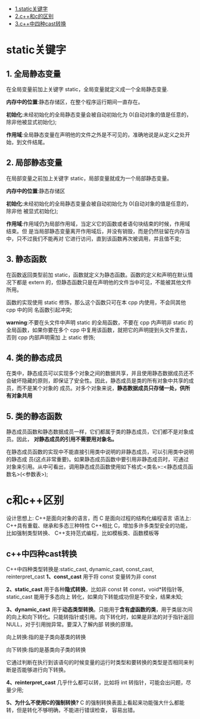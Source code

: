 <!-- GFM-TOC -->
* [1.static关键字](#static关键字)
* [2.c++和c的区别](#c和c++区别)
* [3.c++中四种cast转换](#c++中四种cast转换)

<!-- GFM-TOC -->

#  static关键字
## 1. 全局静态变量
在全局变量前加上关键字 static，全局变量就定义成一个全局静态变量.

**内存中的位置**:静态存储区，在整个程序运行期间一直存在。

**初始化**:未经初始化的全局静态变量会被自动初始化为 0(自动对象的值是任意的，除非他被显式初始化);

**作用域**:全局静态变量在声明他的文件之外是不可见的，准确地说是从定义之处开始，到文件结尾。

## 2. 局部静态变量
在局部变量之前加上关键字 static，局部变量就成为一个局部静态变量。

**内存中的位置**:静态存储区

**初始化**:未经初始化的全局静态变量会被自动初始化为 0(自动对象的值是任意的，除非他 被显式初始化);

**作用域**:作用域仍为局部作用域，当定义它的函数或者语句块结束的时候，作用域结束。但 是当局部静态变量离开作用域后，并没有销毁，而是仍然驻留在内存当中，只不过我们不能再对 它进行访问，直到该函数再次被调用，并且值不变;

## 3. 静态函数
 在函数返回类型前加 static，函数就定义为静态函数。函数的定义和声明在默认情况下都是 extern 的，但静态函数只是在声明他的文件当中可见，不能被其他文件所用。

函数的实现使用 static 修饰，那么这个函数只可在本 cpp 内使用，不会同其他 cpp 中的同 名函数引起冲突;

**warning**:不要在头文件中声明 static 的全局函数，不要在 cpp 内声明非 static 的全局函数，如果你要在多个 cpp 中复用该函数，就把它的声明提到头文件里去，否则 cpp 内部声明需加 上 static 修饰;

## 4. 类的静态成员   

在类中，静态成员可以实现多个对象之间的数据共享，并且使用静态数据成员还不会破坏隐藏的原则，即保证了安全性。因此，静态成员是类的所有对象中共享的成员，而不是某个对象的 成员。对多个对象来说，**静态数据成员只存储一处，供所有对象共用**

## 5. **类的静态函数**

静态成员函数和静态数据成员一样，它们都属于类的静态成员，它们都不是对象成员。因此， **对静态成员的引用不需要用对象名。**

在静态成员函数的实现中不能直接引用类中说明的非静态成员，可以引用类中说明的静态成 员(这点非常重要)。如果静态成员函数中要引用非静态成员时，可通过对象来引用。从中可看出，调用静态成员函数使用如下格式:<类名>::<静态成员函数名>(<参数表>);

# c和c++区别

设计思想上:
C++是面向对象的语言，而 C 是面向过程的结构化编程语言 语法上:
C++具有重载、继承和多态三种特性
C++相比 C，增加多许多类型安全的功能，比如强制类型转换、 C++支持范式编程，比如模板类、函数模板等

## c++中四种cast转换

C++中四种类型转换是:static_cast, dynamic_cast, const_cast, reinterpret_cast
**1、const_cast**
    用于将 const 变量转为非 const   
    
**2、static_cast**
    用于各种**隐式转换**，比如非 const 转 const，void*转指针等, static_cast 能用于多态向上 转化，如果向下转能成功但是不安全，结果未知;  
    
**3、dynamic_cast**
    用于**动态类型转换**。只能用于**含有虚函数的类**，用于类层次间的向上和向下转化。只能转指针或引用。向下转化时，如果是非法的对于指针返回 NULL，对于引用抛异常。要深入了解内部 转换的原理。
  
  向上转换:指的是子类向基类的转换
  
  向下转换:指的是基类向子类的转换
  
  它通过判断在执行到该语句的时候变量的运行时类型和要转换的类型是否相同来判断是否能够进行向下转换。
  
**4、reinterpret_cast**
     几乎什么都可以转，比如将 int 转指针，可能会出问题，尽量少用; 
     
**5、为什么不使用C的强制转换?**
     C 的强制转换表面上看起来功能强大什么都能转，但是转化不够明确，不能进行错误检查， 容易出错。
